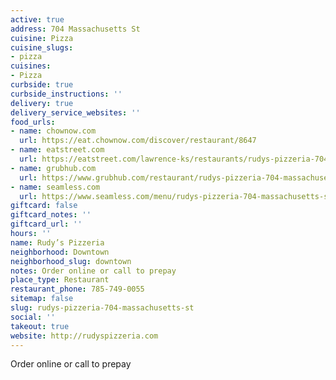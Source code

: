 ```yaml
---
active: true
address: 704 Massachusetts St
cuisine: Pizza
cuisine_slugs:
- pizza
cuisines:
- Pizza
curbside: true
curbside_instructions: ''
delivery: true
delivery_service_websites: ''
food_urls:
- name: chownow.com
  url: https://eat.chownow.com/discover/restaurant/8647
- name: eatstreet.com
  url: https://eatstreet.com/lawrence-ks/restaurants/rudys-pizzeria-704-massachusetts-st
- name: grubhub.com
  url: https://www.grubhub.com/restaurant/rudys-pizzeria-704-massachusetts-st-lawrence/1033137
- name: seamless.com
  url: https://www.seamless.com/menu/rudys-pizzeria-704-massachusetts-st-lawrence/1033137
giftcard: false
giftcard_notes: ''
giftcard_url: ''
hours: ''
name: Rudy’s Pizzeria
neighborhood: Downtown
neighborhood_slug: downtown
notes: Order online or call to prepay
place_type: Restaurant
restaurant_phone: 785-749-0055
sitemap: false
slug: rudys-pizzeria-704-massachusetts-st
social: ''
takeout: true
website: http://rudyspizzeria.com
---
```


Order online or call to prepay